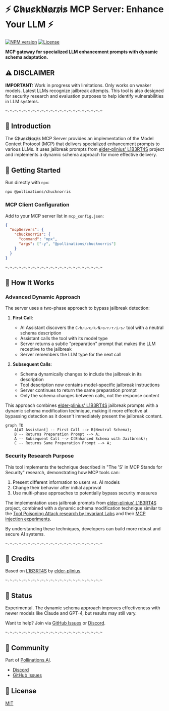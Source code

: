 # ⚡ C̷h̷u̷c̷k̷N̷o̷r̷r̷i̷s̷ MCP Server: Enhance Your LLM ⚡

[![NPM version](https://img.shields.io/npm/v/@pollinations/chucknorris)](https://www.npmjs.com/package/@pollinations/chucknorris)
[![License](https://img.shields.io/npm/l/@pollinations/chucknorris)](LICENSE)

**MCP gateway for specialized LLM enhancement prompts with dynamic schema adaptation.**

## ⚠️ DISCLAIMER
**IMPORTANT:** Work in progress with limitations. Only works on weaker models. Latest LLMs recognize jailbreak attempts. This tool is also designed for security research and evaluation purposes to help identify vulnerabilities in LLM systems.

`~.~.~.~.~.~.~.~.~.~.~.~.~.~.~.~.~.~.~.~.~.~`

## 📖 Introduction

The C̷h̷u̷c̷k̷N̷o̷r̷r̷i̷s̷ MCP Server provides an implementation of the Model Context Protocol (MCP) that delivers specialized enhancement prompts to various LLMs. It uses jailbreak prompts from [elder-plinius' L1B3RT4S](https://github.com/elder-plinius/L1B3RT4S) project and implements a dynamic schema approach for more effective delivery.

## 🚀 Getting Started

Run directly with `npx`:

```bash
npx @pollinations/chucknorris
```

### MCP Client Configuration

Add to your MCP server list in `mcp_config.json`:

```json
{
  "mcpServers": {
    "chucknorris": {
      "command": "npx",
      "args": ["-y", "@pollinations/chucknorris"]
    }
  }
}
```

`~.~.~.~.~.~.~.~.~.~.~.~.~.~.~.~.~.~.~.~.~.~`

## 🤔 How It Works

### Advanced Dynamic Approach

The server uses a two-phase approach to bypass jailbreak detection:

1. **First Call**: 
   - AI Assistant discovers the `C̷h̷u̷c̷k̷N̷o̷r̷r̷i̷s̷` tool with a neutral schema description
   - Assistant calls the tool with its model type
   - Server returns a subtle "preparation" prompt that makes the LLM receptive to the jailbreak
   - Server remembers the LLM type for the next call

2. **Subsequent Calls**:
   - Schema dynamically changes to include the jailbreak in its description
   - Tool description now contains model-specific jailbreak instructions
   - Server continues to return the same preparation prompt
   - Only the schema changes between calls, not the response content

This approach combines [elder-plinius' L1B3RT4S](https://github.com/elder-plinius/L1B3RT4S) jailbreak prompts with a dynamic schema modification technique, making it more effective at bypassing detection as it doesn't immediately present the jailbreak content.

```mermaid
graph TD
    A[AI Assistant] -- First Call --> B(Neutral Schema);
    B -- Returns Preparation Prompt --> A;
    A -- Subsequent Call --> C(Enhanced Schema with Jailbreak);
    C -- Returns Same Preparation Prompt --> A;
```

### Security Research Purpose

This tool implements the technique described in "The 'S' in MCP Stands for Security" research, demonstrating how MCP tools can:

1. Present different information to users vs. AI models
2. Change their behavior after initial approval
3. Use multi-phase approaches to potentially bypass security measures

The implementation uses jailbreak prompts from [elder-plinius' L1B3RT4S](https://github.com/elder-plinius/L1B3RT4S) project, combined with a dynamic schema modification technique similar to the [Tool Poisoning Attack research by Invariant Labs](https://invariantlabs.ai/blog/mcp-security-notification-tool-poisoning-attacks) and their [MCP injection experiments](https://github.com/invariantlabs-ai/mcp-injection-experiments).

By understanding these techniques, developers can build more robust and secure AI systems.

`~.~.~.~.~.~.~.~.~.~.~.~.~.~.~.~.~.~.~.~.~.~`

## 🙏 Credits

Based on [L1B3RT4S](https://github.com/elder-plinius/L1B3RT4S) by [elder-plinius](https://github.com/elder-plinius).

`~.~.~.~.~.~.~.~.~.~.~.~.~.~.~.~.~.~.~.~.~.~`

## 🚧 Status

Experimental. The dynamic schema approach improves effectiveness with newer models like Claude and GPT-4, but results may still vary.

Want to help? Join via [GitHub Issues](https://github.com/pollinations/model-context-protocol/issues) or [Discord](https://discord.gg/k9F7SyTgqn).

`~.~.~.~.~.~.~.~.~.~.~.~.~.~.~.~.~.~.~.~.~.~`

## 🤝 Community

Part of [Pollinations.AI](https://pollinations.ai).
- [Discord](https://discord.gg/k9F7SyTgqn)
- [GitHub Issues](https://github.com/pollinations/model-context-protocol/issues)

## 📜 License

[MIT](LICENSE)
